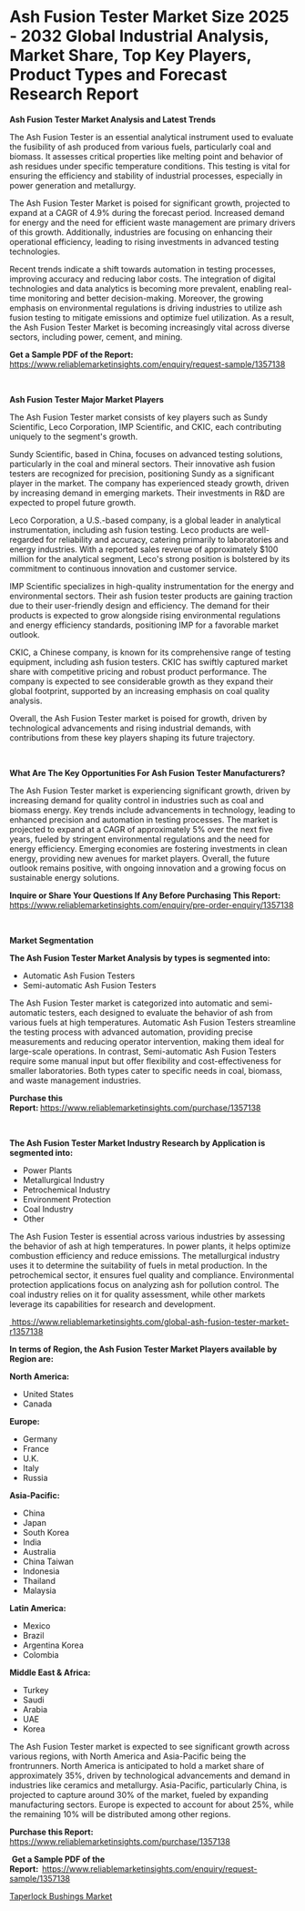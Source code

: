 <p><h1>Ash Fusion Tester Market Size 2025 - 2032 Global Industrial Analysis, Market Share, Top Key Players, Product Types and Forecast Research Report</h1></p><p><strong>Ash Fusion Tester Market Analysis and Latest Trends</strong></p>
<p><p>The Ash Fusion Tester is an essential analytical instrument used to evaluate the fusibility of ash produced from various fuels, particularly coal and biomass. It assesses critical properties like melting point and behavior of ash residues under specific temperature conditions. This testing is vital for ensuring the efficiency and stability of industrial processes, especially in power generation and metallurgy.</p><p>The Ash Fusion Tester Market is poised for significant growth, projected to expand at a CAGR of 4.9% during the forecast period. Increased demand for energy and the need for efficient waste management are primary drivers of this growth. Additionally, industries are focusing on enhancing their operational efficiency, leading to rising investments in advanced testing technologies.</p><p>Recent trends indicate a shift towards automation in testing processes, improving accuracy and reducing labor costs. The integration of digital technologies and data analytics is becoming more prevalent, enabling real-time monitoring and better decision-making. Moreover, the growing emphasis on environmental regulations is driving industries to utilize ash fusion testing to mitigate emissions and optimize fuel utilization. As a result, the Ash Fusion Tester Market is becoming increasingly vital across diverse sectors, including power, cement, and mining.</p></p>
<p><strong>Get a Sample PDF of the Report:&nbsp;</strong> <a href="https://www.reliablemarketinsights.com/enquiry/request-sample/1357138?utm_campaign=3065&utm_medium=2&utm_source=Github&utm_content=ia&utm_term=08042025&utm_id=ash-fusion-tester">https://www.reliablemarketinsights.com/enquiry/request-sample/1357138</a></p>
<p>&nbsp;</p>
<p><strong>Ash Fusion Tester Major Market Players</strong></p>
<p><p>The Ash Fusion Tester market consists of key players such as Sundy Scientific, Leco Corporation, IMP Scientific, and CKIC, each contributing uniquely to the segment's growth.</p><p>Sundy Scientific, based in China, focuses on advanced testing solutions, particularly in the coal and mineral sectors. Their innovative ash fusion testers are recognized for precision, positioning Sundy as a significant player in the market. The company has experienced steady growth, driven by increasing demand in emerging markets. Their investments in R&D are expected to propel future growth.</p><p>Leco Corporation, a U.S.-based company, is a global leader in analytical instrumentation, including ash fusion testing. Leco products are well-regarded for reliability and accuracy, catering primarily to laboratories and energy industries. With a reported sales revenue of approximately $100 million for the analytical segment, Leco's strong position is bolstered by its commitment to continuous innovation and customer service.</p><p>IMP Scientific specializes in high-quality instrumentation for the energy and environmental sectors. Their ash fusion tester products are gaining traction due to their user-friendly design and efficiency. The demand for their products is expected to grow alongside rising environmental regulations and energy efficiency standards, positioning IMP for a favorable market outlook.</p><p>CKIC, a Chinese company, is known for its comprehensive range of testing equipment, including ash fusion testers. CKIC has swiftly captured market share with competitive pricing and robust product performance. The company is expected to see considerable growth as they expand their global footprint, supported by an increasing emphasis on coal quality analysis.</p><p>Overall, the Ash Fusion Tester market is poised for growth, driven by technological advancements and rising industrial demands, with contributions from these key players shaping its future trajectory.</p></p>
<p>&nbsp;</p>
<p><strong>What Are The Key Opportunities For Ash Fusion Tester Manufacturers?</strong></p>
<p><p>The Ash Fusion Tester market is experiencing significant growth, driven by increasing demand for quality control in industries such as coal and biomass energy. Key trends include advancements in technology, leading to enhanced precision and automation in testing processes. The market is projected to expand at a CAGR of approximately 5% over the next five years, fueled by stringent environmental regulations and the need for energy efficiency. Emerging economies are fostering investments in clean energy, providing new avenues for market players. Overall, the future outlook remains positive, with ongoing innovation and a growing focus on sustainable energy solutions.</p></p>
<p><strong>Inquire or Share Your Questions If Any Before Purchasing This Report:</strong> <a href="https://www.reliablemarketinsights.com/enquiry/pre-order-enquiry/1357138?utm_campaign=3065&utm_medium=2&utm_source=Github&utm_content=ia&utm_term=08042025&utm_id=ash-fusion-tester">https://www.reliablemarketinsights.com/enquiry/pre-order-enquiry/1357138</a></p>
<p>&nbsp;</p>
<p><strong>Market Segmentation</strong></p>
<p><strong>The Ash Fusion Tester Market Analysis by types is segmented into:</strong></p>
<p><ul><li>Automatic Ash Fusion Testers</li><li>Semi-automatic Ash Fusion Testers</li></ul></p>
<p><p>The Ash Fusion Tester market is categorized into automatic and semi-automatic testers, each designed to evaluate the behavior of ash from various fuels at high temperatures. Automatic Ash Fusion Testers streamline the testing process with advanced automation, providing precise measurements and reducing operator intervention, making them ideal for large-scale operations. In contrast, Semi-automatic Ash Fusion Testers require some manual input but offer flexibility and cost-effectiveness for smaller laboratories. Both types cater to specific needs in coal, biomass, and waste management industries.</p></p>
<p><strong>Purchase this Report:&nbsp;</strong><a href="https://www.reliablemarketinsights.com/purchase/1357138?utm_campaign=3065&utm_medium=2&utm_source=Github&utm_content=ia&utm_term=08042025&utm_id=ash-fusion-tester">https://www.reliablemarketinsights.com/purchase/1357138</a></p>
<p>&nbsp;</p>
<p><strong>The Ash Fusion Tester Market Industry Research by Application is segmented into:</strong></p>
<p><ul><li>Power Plants</li><li>Metallurgical Industry</li><li>Petrochemical Industry</li><li>Environment Protection</li><li>Coal Industry</li><li>Other</li></ul></p>
<p><p>The Ash Fusion Tester is essential across various industries by assessing the behavior of ash at high temperatures. In power plants, it helps optimize combustion efficiency and reduce emissions. The metallurgical industry uses it to determine the suitability of fuels in metal production. In the petrochemical sector, it ensures fuel quality and compliance. Environmental protection applications focus on analyzing ash for pollution control. The coal industry relies on it for quality assessment, while other markets leverage its capabilities for research and development.</p></p>
<p><a href="https://www.reliablemarketinsights.com/global-ash-fusion-tester-market-r1357138?utm_campaign=3065&utm_medium=2&utm_source=Github&utm_content=ia&utm_term=08042025&utm_id=ash-fusion-tester">&nbsp;https://www.reliablemarketinsights.com/global-ash-fusion-tester-market-r1357138</a></p>
<p><strong>In terms of Region, the Ash Fusion Tester Market Players available by Region are:</strong></p>
<p>
    <p> <strong> North America: </strong>
        <ul>
            <li>United States</li>
            <li>Canada</li>
        </ul>
        </p> 
    <p> <strong> Europe: </strong>
        <ul>
            <li>Germany</li>
            <li>France</li>
            <li>U.K.</li>
            <li>Italy</li>
            <li>Russia</li>
        </ul>
        </p> 
    <p> <strong> Asia-Pacific: </strong>
        <ul>
            <li>China</li>
            <li>Japan</li>
            <li>South Korea</li>
            <li>India</li>
            <li>Australia</li>
            <li>China Taiwan</li>
            <li>Indonesia</li>
            <li>Thailand</li>
            <li>Malaysia</li>
        </ul>
        </p> 
    <p> <strong> Latin America: </strong>
        <ul>
            <li>Mexico</li>
            <li>Brazil</li>
            <li>Argentina Korea</li>
            <li>Colombia</li>
        </ul>
        </p> 
    <p> <strong> Middle East & Africa: </strong>
        <ul>
            <li>Turkey</li>
            <li>Saudi</li>
            <li>Arabia</li>
            <li>UAE</li>
            <li>Korea</li>
        </ul>
    </p>
    </p>
<p><p>The Ash Fusion Tester market is expected to see significant growth across various regions, with North America and Asia-Pacific being the frontrunners. North America is anticipated to hold a market share of approximately 35%, driven by technological advancements and demand in industries like ceramics and metallurgy. Asia-Pacific, particularly China, is projected to capture around 30% of the market, fueled by expanding manufacturing sectors. Europe is expected to account for about 25%, while the remaining 10% will be distributed among other regions.</p></p>
<p><strong>Purchase this Report: </strong><a href="https://www.reliablemarketinsights.com/purchase/1357138?utm_campaign=3065&utm_medium=2&utm_source=Github&utm_content=ia&utm_term=08042025&utm_id=ash-fusion-tester">https://www.reliablemarketinsights.com/purchase/1357138</a></p>
<p>&nbsp;<strong>Get a Sample PDF of the Report:&nbsp;&nbsp;</strong><a href="https://www.reliablemarketinsights.com/enquiry/request-sample/1357138?utm_campaign=3065&utm_medium=2&utm_source=Github&utm_content=ia&utm_term=08042025&utm_id=ash-fusion-tester">https://www.reliablemarketinsights.com/enquiry/request-sample/1357138</a></p>
<p><strong></strong></p>
<p><p><a href="https://github.com/vilehoaguy/Market-Research-Report-List-1/blob/main/taperlock-bushings-market.md?utm_campaign=3065&utm_medium=2&utm_source=Github&utm_content=ia&utm_term=08042025&utm_id=ash-fusion-tester">Taperlock Bushings Market</a></p></p>